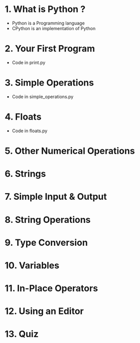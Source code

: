 # 1. What is Python ?

- Python is a Programming language
- CPython is an implementation of Python

# 2. Your First Program

- Code in print.py

# 3. Simple Operations

- Code in simple_operations.py

# 4. Floats

- Code in floats.py

# 5. Other Numerical Operations

# 6. Strings

# 7. Simple Input & Output

# 8. String Operations

# 9. Type Conversion

# 10. Variables

# 11. In-Place Operators

# 12. Using an Editor

# 13. Quiz